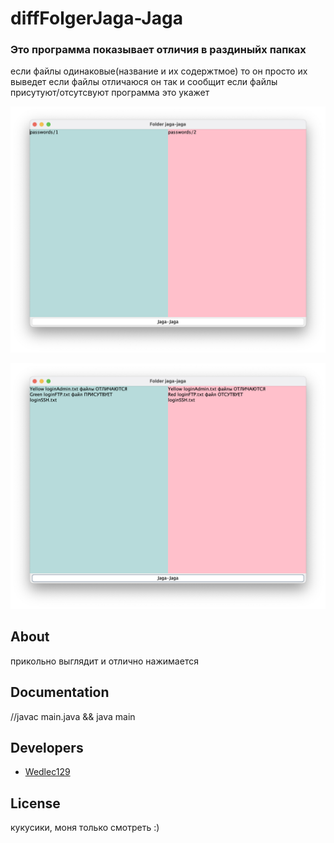 # diffFolgerJaga-Jaga
### Это программа показывает отличия в раздиныйх папках
если файлы одинаковые(название и их содержтмое) то он просто их выведет
если файлы отличаюся он так и сообщит
если файлы присутуют/отсутсвуют программа это укажет






<p align="center">
      <img src="https://github.com/Wedlec129/diffFolgerJaga-Jaga/blob/main/foto/1.png" width="726">
</p>
<p align="center">
      <img src="https://github.com/Wedlec129/diffFolgerJaga-Jaga/blob/main/foto/2.png" width="726">
</p>





## About
прикольно выглядит и отлично нажимается

## Documentation
//javac main.java && java main 

## Developers
- [Wedlec129](https://github.com/Wedlec129)

## License
кукусики, моня только смотреть :)


